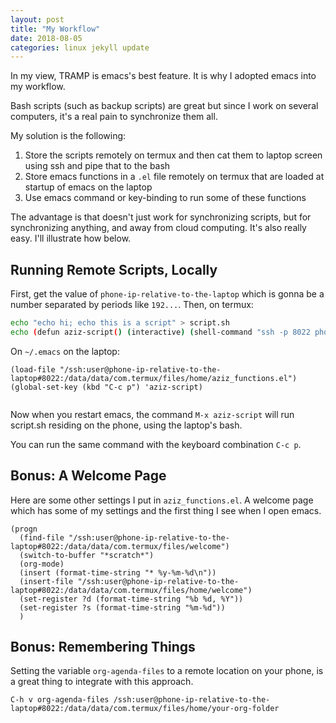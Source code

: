 ```yaml
---
layout: post
title: "My Workflow"
date: 2018-08-05
categories: linux jekyll update
---
```


In my view, TRAMP is emacs's best feature. It is why I adopted emacs into my workflow.

Bash scripts (such as backup scripts) are great but since I work on several computers, it's a real pain to synchronize them all.

My solution is the following:

1. Store the scripts remotely on termux and then cat them to laptop screen using ssh and pipe that to the bash
2. Store emacs functions in a `.el` file remotely on termux that are loaded at startup of emacs on the laptop
3. Use emacs command or key-binding to run some of these functions

The advantage is that doesn't just work for synchronizing scripts, but for synchronizing anything, and away from cloud computing. It's also really easy. I'll illustrate how below.

## Running Remote Scripts, Locally

First, get the value of `phone-ip-relative-to-the-laptop` which is gonna be a number separated by periods like `192...`. Then, on termux: 
       
``` bash
echo "echo hi; echo this is a script" > script.sh
echo (defun aziz-script() (interactive) (shell-command "ssh -p 8022 phone-ip-relative-to-the-laptop cat script.sh | bash")) > aziz_functions.el
```
On `~/.emacs` on the laptop:

``` emacs
(load-file "/ssh:user@phone-ip-relative-to-the-laptop#8022:/data/data/com.termux/files/home/aziz_functions.el")
(global-set-key (kbd "C-c p") 'aziz-script)
	   
```
Now when you restart emacs, the command `M-x aziz-script` will run script.sh residing on the phone, using the laptop's bash.

You can run the same command with the keyboard combination `C-c p`.

## Bonus: A Welcome Page

Here are some other settings I put in `aziz_functions.el`. A welcome page which has some of my settings and the first thing I see when I open emacs.

``` elisp
(progn
  (find-file "/ssh:user@phone-ip-relative-to-the-laptop#8022:/data/data/com.termux/files/welcome")
  (switch-to-buffer "*scratch*")
  (org-mode)
  (insert (format-time-string "* %y-%m-%d\n"))
  (insert-file "/ssh:user@phone-ip-relative-to-the-laptop#8022:/data/data/com.termux/files/home/welcome")
  (set-register ?d (format-time-string "%b %d, %Y"))
  (set-register ?s (format-time-string "%m-%d"))
  )
```
## Bonus: Remembering Things

Setting the variable `org-agenda-files` to a remote location on your phone, is a great thing to integrate with this approach.

``` emacs
C-h v org-agenda-files /ssh:user@phone-ip-relative-to-the-laptop#8022:/data/data/com.termux/files/home/your-org-folder
```


